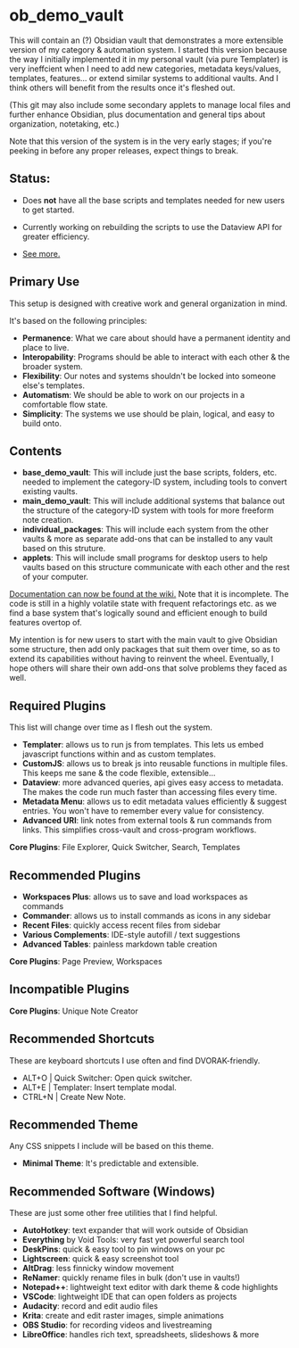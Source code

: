 # ob_demo_vault
This will contain an (?) Obsidian vault that demonstrates a more extensible version of my category & automation system. I started this version because the way I initially implemented it in my personal vault (via pure Templater) is very ineffcient when I need to add new categories, metadata keys/values, templates, features... or extend similar systems to additional vaults. And I think others will benefit from the results once it's fleshed out.

(This git may also include some secondary applets to manage local files and further enhance Obsidian, plus documentation and general tips about organization, notetaking, etc.)

Note that this version of the system is in the very early stages; if you're peeking in before any proper releases, expect things to break.

## Status: 

* Does **not** have all the base scripts and templates needed for new users to get started. 

* Currently working on rebuilding the scripts to use the Dataview API for greater efficiency.

* [See more.](https://github.com/AverageTrailerTrash/ob_demo_vault/tree/main/base_demo_vault#readme)

## Primary Use

This setup is designed with creative work and general organization in mind.

It's based on the following principles:

* **Permanence**: What we care about should have a permanent identity and place to live.
* **Interopability**: Programs should be able to interact with each other & the broader system.
* **Flexibility**: Our notes and systems shouldn't be locked into someone else's templates.
* **Automatism**: We should be able to work on our projects in a comfortable flow state.
* **Simplicity**: The systems we use should be plain, logical, and easy to build onto.

## Contents
* **base_demo_vault**: This will include just the base scripts, folders, etc. needed to implement the category-ID system, including tools to convert existing vaults.
* **main_demo_vault**: This will include additional systems that balance out the structure of the category-ID system with tools for more freeform note creation.
* **individual_packages**: This will include each system from the other vaults & more as separate add-ons that can be installed to any vault based on this struture. 
* **applets**: This will include small programs for desktop users to help vaults based on this structure communicate with each other and the rest of your computer.

[Documentation can now be found at the wiki.](https://github.com/AverageTrailerTrash/ob_demo_vault/wiki) Note that it is incomplete. The code is still in a highly volatile state with frequent refactorings etc. as we find a base system that's logically sound and efficient enough to build features overtop of.

My intention is for new users to start with the main vault to give Obsidian some structure, then add only packages that suit them over time, so as to extend its capabilities without having to reinvent the wheel. Eventually, I hope others will share their own add-ons that solve problems they faced as well.

## Required Plugins
This list will change over time as I flesh out the system.
* **Templater**: allows us to run js from templates. This lets us embed javascript functions within and as custom templates.
* **CustomJS**: allows us to break js into reusable functions in multiple files. This keeps me sane & the code flexible, extensible...
* **Dataview**: more advanced queries, api gives easy access to metadata. The makes the code run much faster than accessing files every time.
* **Metadata Menu**: allows us to edit metadata values efficiently & suggest entries. You won't have to remember every value for consistency.
* **Advanced URI**: link notes from external tools & run commands from links. This simplifies cross-vault and cross-program workflows. 
 
**Core Plugins**: File Explorer, Quick Switcher, Search, Templates

## Recommended Plugins
* **Workspaces Plus**: allows us to save and load workspaces as commands
* **Commander**: allows us to install commands as icons in any sidebar
* **Recent Files**: quickly access recent files from sidebar
* **Various Complements**: IDE-style autofill / text suggestions
* **Advanced Tables**: painless markdown table creation
 
**Core Plugins**: Page Preview, Workspaces

## Incompatible Plugins
**Core Plugins**: Unique Note Creator

## Recommended Shortcuts
These are keyboard shortcuts I use often and find DVORAK-friendly.
* ALT+O | Quick Switcher: Open quick switcher.
* ALT+E | Templater: Insert template modal. 
* CTRL+N | Create New Note.

## Recommended Theme
Any CSS snippets I include will be based on this theme.
* **Minimal Theme**: It's predictable and extensible. 

## Recommended Software (Windows)
These are just some other free utilities that I find helpful.
* **AutoHotkey**: text expander that will work outside of Obsidian
* **Everything** by Void Tools: very fast yet powerful search tool
* **DeskPins**: quick & easy tool to pin windows on your pc
* **Lightscreen**: quick & easy screenshot tool
* **AltDrag**: less finnicky window movement
* **ReNamer**: quickly rename files in bulk (don't use in vaults!)
* **Notepad++**: lightweight text editor with dark theme & code highlights
* **VSCode**: lightweight IDE that can open folders as projects
* **Audacity**: record and edit audio files
* **Krita**: create and edit raster images, simple animations
* **OBS Studio**: for recording videos and livestreaming 
* **LibreOffice**: handles rich text, spreadsheets, slideshows & more
